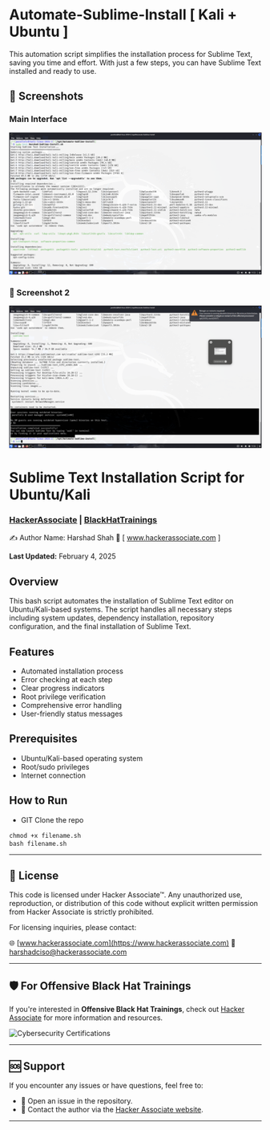# Automate-Sublime-Install [ Kali + Ubuntu ] 
This automation script simplifies the installation process for Sublime Text, saving you time and effort. With just a few steps, you can have Sublime Text installed and ready to use.

## 📸 Screenshots

### Main Interface
![Main Interface](https://github.com/hackerassociate/Automate-Sublime-Install/blob/main/Install-Screenshot-1.png)

### 🌳 Screenshot 2 
![Kali View](https://github.com/hackerassociate/Automate-Sublime-Install/blob/main/Install-screenshot-2.png)


# Sublime Text Installation Script for Ubuntu/Kali
### [HackerAssociate](https://hackerassociate.com) | [BlackHatTrainings](https://blackhattrainings.com)

✍️ Author
Name: Harshad Shah  👤  [ www.hackerassociate.com ] 

**Last Updated:** February 4, 2025

## Overview
This bash script automates the installation of Sublime Text editor on Ubuntu/Kali-based systems. The script handles all necessary steps including system updates, dependency installation, repository configuration, and the final installation of Sublime Text.

## Features
- Automated installation process
- Error checking at each step
- Clear progress indicators
- Root privilege verification
- Comprehensive error handling
- User-friendly status messages

## Prerequisites
- Ubuntu/Kali-based operating system
- Root/sudo privileges
- Internet connection

## How to Run
- GIT Clone the repo

```
chmod +x filename.sh
bash filename.sh
```
---

## 📜 License
This code is licensed under Hacker Associate™. Any unauthorized use, reproduction, or distribution of this code without explicit written permission from Hacker Associate is strictly prohibited. 

For licensing inquiries, please contact:

🌐 [www.hackerassociate.com](https://www.hackerassociate.com)
📧 harshadciso@hackerassociate.com

---

## 🛡️ For Offensive Black Hat Trainings

If you're interested in **Offensive Black Hat Trainings**, check out [Hacker Associate](https://www.hackerassociate.com) for more information and resources.

![Cybersecurity Certifications](https://github.com/hackerassociate/json-analyzer-for-pentester/blob/main/certification.png)

---

## 🆘 Support

If you encounter any issues or have questions, feel free to:
- 🐛 Open an issue in the repository.
- 📧 Contact the author via the [Hacker Associate website](https://www.hackerassociate.com).

---
